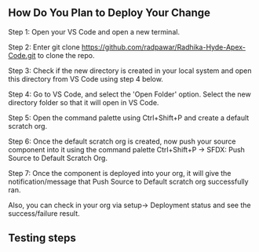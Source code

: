 
## How Do You Plan to Deploy Your Change
Step 1: Open your VS Code and open a new terminal.

Step 2: Enter git clone https://github.com/radpawar/Radhika-Hyde-Apex-Code.git to clone the repo.

Step 3: Check if the new directory is created in your local system and open this directory from VS Code using step 4 below.

Step 4: Go to VS Code, and select the 'Open Folder' option. Select the new directory folder so that it will open in VS Code.

Step 5: Open the command palette using Ctrl+Shift+P and create a default scratch org. 

Step 6: Once the default scratch org is created, now push your source component into it using the command palette Ctrl+Shift+P -> SFDX: Push Source to Default Scratch Org.

Step 7: Once the component is deployed into your org, it will give the notification/message that Push Source to Default scratch org successfully ran.

Also, you can check in your org via setup-> Deployment status and see the success/failure result. 

 


## Testing steps

